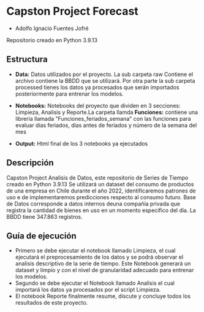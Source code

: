 # Capston Project Forecast

- Adolfo Ignacio Fuentes Jofré

Repositorio creado en Python 3.9.13 

## Estructura

- **Data:** Datos utilizados por el proyecto. La sub carpeta raw  Contiene el archivo contiene la BBDD que se utilizará. Por otra parte la sub carpeta processed tienes los datos ya procesados que serán importados posteriormente para entrenar los modelos.

- **Notebooks:** Notebooks del proyecto que dividen en 3 secciones: Limpieza, Analisis y Reporte.La carpeta llamda **Funciones:** contiene una librería llamada "Funciones_feriados_semana" con las funciones para evaluar dias feriados, dias antes de feriados y número de la semana del mes

- **Output:** Html final de los 3 notebooks ya ejecutados


## Descripción

Capston Project Analisis de Datos, este repositorio de Series de Tiempo creado en Python 3.9.13 Se utilizará un dataset del consumo de productos de una empresa en Chile durante el año 2022, identificaremos patrones de uso e de implementaremos predicciones respecto al consumo futuro. Base de Datos corresponde a datos internos deuna compañía privada que registra la cantidad de bienes en uso en un momento especifico del día. La BBDD tiene 347.863 registros.

## Guía de ejecución

- Primero se debe ejecutar el notebook llamado Limpieza, el cual ejecutará el preprocesamiento de los datos y se podrá observar el analisis descriptivo de la serie de tiempo. Este Notebook generará un dataset y limpio y con el nivel de granularidad adecuado para entrenar los modelos.
- Segundo se debe ejecutar el Notebook llamado Analisis el cual importará los datos ya procesados por el script Limpieza.
- El notebook Reporte finalmente resume, discute y concluye todos los resultados de este proyecto.
